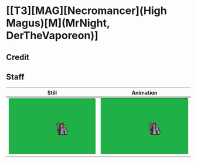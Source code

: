 # [\[T3\]\[MAG\]\[Necromancer\]\(High Magus\)\[M\]\(MrNight, DerTheVaporeon\)]

## Credit


	
## Staff

| Still | Animation |
| :---: | :-------: |
| ![Staff still](./Staff_000.png) | ![Staff animation](./Staff.gif) |
